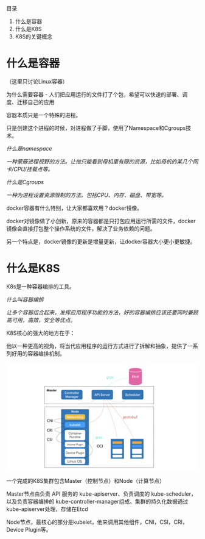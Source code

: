 目录
1. 什么是容器
1. 什么是K8S
1. K8S的关键概念



# 什么是容器
（这里只讨论Linux容器）

为什么需要容器 - 人们把应用运行的文件打了个包，希望可以快速的部署、调度、迁移自己的应用

容器本质只是一个特殊的进程。

只是创建这个进程的时候，对进程做了手脚，使用了Namespace和Cgroups技术。

*什么是namespace*

*一种蒙蔽进程视野的方法。让他只能看到母机里有限的资源，比如母机的某几个网卡/CPU/挂载点等。*

*什么是Cgroups*

*一种为进程设置资源限制的方法。包括CPU、内存、磁盘、带宽等。*


docker容器有什么特别，让大家都喜欢用？docker镜像。

docker对镜像做了小创新，原来的容器都是只打包应用运行所需的文件，docker镜像会直接打包整个操作系统的文件，解决了业务依赖的问题。

另一个特点是，docker镜像的更新是增量更新，让docker容器大小更小更敏捷。


# 什么是K8S

K8s是一种容器编排的工具。


*什么叫容器编排*

*让多个容器组合起来，发挥应用程序功能的方法，好的容器编排应该还要同时兼顾高可用，高效，安全等优点。*

K8S核心的强大的地方在于：

他以一种更高的视角，将当代应用程序的运行方式进行了拆解和抽象，提供了一系列好用的容器编排机制。



![k8s整体架构](/pics/k8s1.png)


一个完成的K8S集群包含Master（控制节点）和Node（计算节点）

Master节点由负责 API 服务的 kube-apiserver、负责调度的 kube-scheduler，以及负责容器编排的 kube-controller-manager组成。集群的持久化数据通过kube-apiserver处理，存储在Etcd

Node节点，最核心的部分是kubelet，他来调用其他组件，CNI，CSI，CRI，Device Plugin等。
















